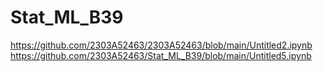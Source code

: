 # Stat_ML_B39
https://github.com/2303A52463/2303A52463/blob/main/Untitled2.ipynb
https://github.com/2303A52463/Stat_ML_B39/blob/main/Untitled5.ipynb
